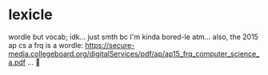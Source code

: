 # lexicle
wordle but vocab; idk...
just smth bc I'm kinda bored-le atm...
also, the 2015 ap cs a frq is a wordle: https://secure-media.collegeboard.org/digitalServices/pdf/ap/ap15_frq_computer_science_a.pdf ... :shrug:

